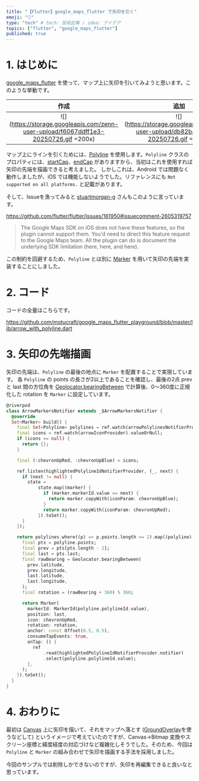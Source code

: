 ```yaml
---
title: "【Flutter】google_maps_flutter で矢印を引く"
emoji: "⚾"
type: "tech" # tech: 技術記事 / idea: アイデア
topics: ["flutter", "google_maps_flutter"]
published: true
---
```


# 1. はじめに

[google_maps_flutter](https://pub.dev/packages/google_maps_flutter) を使って、マップ上に矢印を引いてみようと思います。このような挙動です。

|                                         作成                                         |                                         追加                                         |                                          削除                                          |
|:------------------------------------------------------------------------------------:|:------------------------------------------------------------------------------------:|:------------------------------------------------------------------------------------:|
| ![](https://storage.googleapis.com/zenn-user-upload/f6067ddff1e3-20250726.gif =200x) | ![](https://storage.googleapis.com/zenn-user-upload/db82b4961cd6-20250726.gif =200x) | ![](https://storage.googleapis.com/zenn-user-upload/79ff4dd78c99-20250726.gif =200x) |

マップ上にラインを引くためには、[Polyline](https://pub.dev/documentation/google_maps_flutter/latest/google_maps_flutter/Polyline-class.html) を使用します。`Polyline` クラスのプロパティには、[startCap](https://pub.dev/documentation/google_maps_flutter/latest/google_maps_flutter/Polyline/startCap.html)、[endCap](https://pub.dev/documentation/google_maps_flutter/latest/google_maps_flutter/Polyline/endCap.html) がありますから、当初はこれを使用すれば矢印の先端を描画できると考えました。
しかしこれは、Android では問題なく動作しましたが、iOS では機能しないようでした。リファレンスにも `Not supported on all platforms.` と記載があります。

そして、Issueを漁ってみると [stuartmorgan-g](https://github.com/stuartmorgan-g) さんもこのように言っています。

https://github.com/flutter/flutter/issues/161950#issuecomment-2605319757

> The Google Maps SDK on iOS does not have these features, so the plugin cannot support them. You'd need to direct this feature request to the Google Maps team. All the plugin can do is document the underlying SDK limitation (here, here, and here).

この制約を回避するため、`Polyline` とは別に [Marker](https://pub.dev/documentation/google_maps_flutter/latest/google_maps_flutter/Marker-class.html) を用いて矢印の先端を実装することにしました。

# 2. コード

コードの全量はこちらです。

https://github.com/motucraft/google_maps_flutter_playground/blob/master/lib/arrow_with_polyline.dart

# 3. 矢印の先端描画

矢印の先端は、`Polyline` の最後の地点に `Marker` を配置することで実現しています。
各 `Polyline` の points の長さが2以上であることを確認し、最後の2点 prev と last 間の方位角を [Geolocator.bearingBetween](https://pub.dev/documentation/geolocator/latest/geolocator/Geolocator/bearingBetween.html) で計算後、0〜360度に正規化した rotation を `Marker` に設定しています。

```dart
@riverpod
class ArrowMarkersNotifier extends _$ArrowMarkersNotifier {
  @override
  Set<Marker> build() {
    final Set<Polyline> polylines = ref.watch(arrowPolylinesNotifierProvider);
    final icons = ref.watch(arrowIconProvider).valueOrNull;
    if (icons == null) {
      return {};
    }

    final (:chevronUpRed, :chevronUpBlue) = icons;

    ref.listen(highlightedPolylineIdNotifierProvider, (_, next) {
      if (next != null) {
        state =
            state.map((marker) {
              if (marker.markerId.value == next) {
                return marker.copyWith(iconParam: chevronUpBlue);
              }
              return marker.copyWith(iconParam: chevronUpRed);
            }).toSet();
      }
    });

    return polylines.where((p) => p.points.length >= 2).map((polyline) {
      final pts = polyline.points;
      final prev = pts[pts.length - 2];
      final last = pts.last;
      final rawBearing = Geolocator.bearingBetween(
        prev.latitude,
        prev.longitude,
        last.latitude,
        last.longitude,
      );
      final rotation = (rawBearing + 360) % 360;

      return Marker(
        markerId: MarkerId(polyline.polylineId.value),
        position: last,
        icon: chevronUpRed,
        rotation: rotation,
        anchor: const Offset(0.5, 0.5),
        consumeTapEvents: true,
        onTap: () {
          ref
              .read(highlightedPolylineIdNotifierProvider.notifier)
              .select(polyline.polylineId.value);
        },
      );
    }).toSet();
  }
}
```

# 4. おわりに

最初は [Canvas](https://api.flutter.dev/flutter/dart-ui/Canvas-class.html) 上に矢印を描いて、それをマップへ落とす ([GroundOverlay](https://pub.dev/documentation/google_maps_flutter/latest/google_maps_flutter/GroundOverlay-class.html)を使うなどして) というイメージで考えていたのですが、Canvas→Bitmap 変換やスクリーン座標と緯度経度の対応づけなど複雑化しそうでした。そのため、今回は `Polyline` と `Marker` の組み合わせで矢印を描画する手法を採用しました。

今回のサンプルでは削除しかできないのですが、矢印を再編集できると良いなと思っています。
